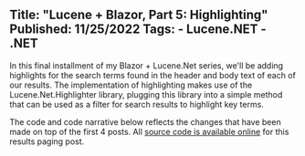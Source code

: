 Title: "Lucene + Blazor, Part 5: Highlighting"
Published: 11/25/2022
Tags:
    - Lucene.NET
    - .NET
---
In this final installment of my Blazor + Lucene.Net series, we'll be adding highlights for the search terms found in the header and body text of each of our results. The implementation of highlighting makes use of the Lucene.Net.Highlighter library, plugging this library into a simple method that can be used as a filter for search results to highlight key terms. 

The code and code narrative below reflects the changes that have been made on top of the first 4 posts. All [source code is available online](https://github.com/thbst16/dotnet-lucene-search/tree/main/5-Highlighting) for this results paging post.